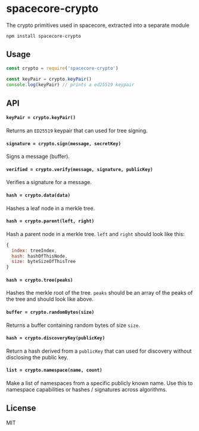 # spacecore-crypto

The crypto primitives used in spacecore, extracted into a separate module

```
npm install spacecore-crypto
```

## Usage

``` js
const crypto = require('spacecore-crypto')

const keyPair = crypto.keyPair()
console.log(keyPair) // prints a ed25519 keypair
```

## API

#### `keyPair = crypto.keyPair()`

Returns an `ED25519` keypair that can used for tree signing.

#### `signature = crypto.sign(message, secretKey)`

Signs a message (buffer).

#### `verified = crypto.verify(message, signature, publicKey)`

Verifies a signature for a message.

#### `hash = crypto.data(data)`

Hashes a leaf node in a merkle tree.

#### `hash = crypto.parent(left, right)`

Hash a parent node in a merkle tree. `left` and `right` should look like this:

```js
{
  index: treeIndex,
  hash: hashOfThisNode,
  size: byteSizeOfThisTree
}
```

#### `hash = crypto.tree(peaks)`

Hashes the merkle root of the tree. `peaks` should be an array of the peaks of the tree and should look like above.

#### `buffer = crypto.randomBytes(size)`

Returns a buffer containing random bytes of size `size`.

#### `hash = crypto.discoveryKey(publicKey)`

Return a hash derived from a `publicKey` that can used for discovery
without disclosing the public key.

#### `list = crypto.namespace(name, count)`

Make a list of namespaces from a specific publicly known name.
Use this to namespace capabilities or hashes / signatures across algorithms.

## License

MIT
